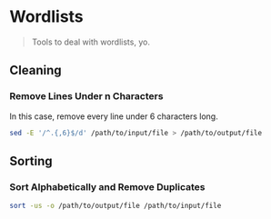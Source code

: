 # Wordlists

> Tools to deal with wordlists, yo.

## Cleaning

### Remove Lines Under n Characters
In this case, remove every line under 6 characters long.
```bash
sed -E '/^.{,6}$/d' /path/to/input/file > /path/to/output/file
```

## Sorting

### Sort Alphabetically and Remove Duplicates
```bash
sort -us -o /path/to/output/file /path/to/input/file
```
